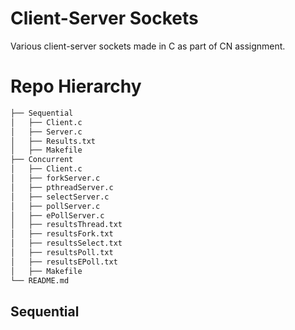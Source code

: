 # Client-Server Sockets
Various client-server sockets made in C as part of CN assignment.

# Repo Hierarchy
```bash
├── Sequential
│   ├── Client.c
│   ├── Server.c
│   ├── Results.txt
│   ├── Makefile
├── Concurrent
│   ├── Client.c
│   ├── forkServer.c
│   ├── pthreadServer.c
│   ├── selectServer.c
│   ├── pollServer.c
│   ├── ePollServer.c
│   ├── resultsThread.txt
│   ├── resultsFork.txt
│   ├── resultsSelect.txt
│   ├── resultsPoll.txt
│   ├── resultsEPoll.txt
│   ├── Makefile
└── README.md
```

## Sequential
